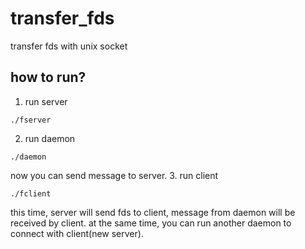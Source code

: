 # transfer_fds
transfer fds with unix socket

## how to run?
1. run server
```shell
./fserver
```
2. run daemon
```shell
./daemon
```
now you can send message to server.
3. run client
```shell
./fclient
```
this time, server will send fds to client, message from daemon will be received by client. at the same time, you can run another daemon to connect with client(new server).

